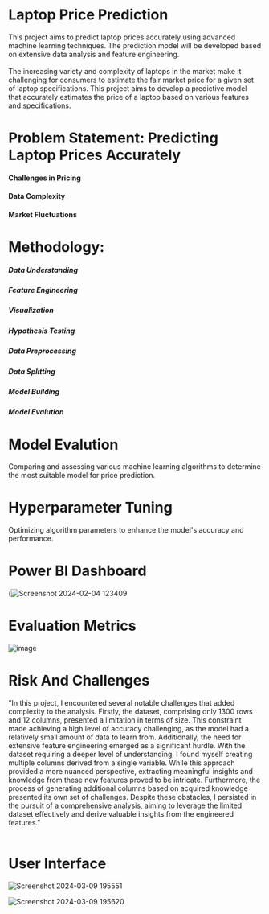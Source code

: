 # Laptop Price Prediction
This project aims to predict laptop prices accurately using advanced machine learning techniques. The prediction model will be developed based on extensive data analysis and feature engineering.
<br><br>
The increasing variety and complexity of laptops in the market make it challenging for consumers to estimate the fair market price for a given set of laptop specifications. This project aims to develop a predictive model that accurately estimates the price of a laptop based on various features and specifications.
<br>
# Problem Statement: Predicting Laptop Prices Accurately
#### Challenges in Pricing
#### Data Complexity
#### Market Fluctuations<br>

# Methodology: 
##### Data Understanding
##### Feature Engineering
##### Visualization
##### Hypothesis Testing
##### Data Preprocessing
##### Data Splitting 
##### Model Building
##### Model Evalution

# Model Evalution
Comparing and assessing various machine learning algorithms to determine the most suitable model for price prediction.
# Hyperparameter Tuning
Optimizing algorithm parameters to enhance the model's accuracy and performance.

# Power BI Dashboard
(![Screenshot 2024-02-04 123409](https://github.com/zaid105/Laptop-Price-Prediction/assets/142628044/bef5d468-1a0a-440a-8831-e36efba80699)

# Evaluation Metrics
![image](https://github.com/zaid105/Laptop-Price-Prediction/assets/142628044/adeb03a1-8730-4586-8fcc-a8e7b05cfd00)

# Risk And Challenges
"In this project, I encountered several notable challenges that added complexity to the analysis. Firstly, the dataset, comprising only 1300 rows and 12 columns, presented a limitation in terms of size. This constraint made achieving a high level of accuracy challenging, as the model had a relatively small amount of data to learn from. Additionally, the need for extensive feature engineering emerged as a significant hurdle. With the dataset requiring a deeper level of understanding, I found myself creating multiple columns derived from a single variable. While this approach provided a more nuanced perspective, extracting meaningful insights and knowledge from these new features proved to be intricate. Furthermore, the process of generating additional columns based on acquired knowledge presented its own set of challenges. Despite these obstacles, I persisted in the pursuit of a comprehensive analysis, aiming to leverage the limited dataset effectively and derive valuable insights from the engineered features."
<br>
<br>
# User Interface
![Screenshot 2024-03-09 195551](https://github.com/zaid105/Laptop-Price-Prediction/assets/142628044/b6b0f3ca-79b2-4c7a-9774-26552325005d)


![Screenshot 2024-03-09 195620](https://github.com/zaid105/Laptop-Price-Prediction/assets/142628044/c9b32110-24d6-4b05-88ee-68b140bd416d)












